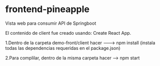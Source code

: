 # frontend-pineapple
Vista web para consumir API de Springboot

El contenido de client fue creado usando: Create React App.

1.Dentro de la carpeta demo-front/client  hacer ---> npm install (instala todas las dependencias requeridas en el package.json)

2.Para complilar, dentro de la misma carpeta hacer --> npm start

